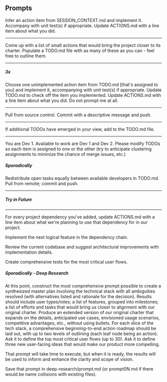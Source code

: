 ## Prompts

Infer an action item from SESSION_CONTEXT.md and implement it. Accompany with unit test(s) if appropriate. Update ACTIONS.md with a line item about what you did.

---

Come up with a list of small actions that would bring the project closer to its charter. Populate a TODO.md file with as many of these as you can - feel free to outline them.

---

##### **3x**

Choose one unimplemented action item from TODO.md [that's assigned to you] and implement it, accompanying with unit test(s) if appropriate. Update TODO.md to check off the item you implemented. Update ACTIONS.md with a line item about what you did. Do not prompt me at all.

---

Pull from source control. Commit with a descriptive message and push.

---

If additional TODOs have emerged in your view, add to the TODO.md file.

---

You are Dev 1. Available to work are Dev 1 and Dev 2. Please modify TODOs so each item is assigned to one or the other (try to anticipate clustering assignments to minimize the chance of merge issues, etc.)

##### Sporadically

Redistribute open tasks equally between available developers in TODO.md. Pull from remote; commit and push.

---

##### Try in Future

---

For every project dependency you've added, update ACTIONS.md with a line item about what we're planning to use that dependency for in our project.

Implement the next logical feature in the dependency chain.

Review the current codebase and suggest architectural improvements with implementation details.

Create comprehensive tests for the most critical user flows.

##### Sporadically - Deep Research

At this point, construct the most comprehensive prompt possible to create a synthesized master plan involving the technical stack with all ambiguities resolved (with alternatives listed and rationale for the decision). Results should include user types/roles; a list of features, grouped into milestones; a list of efforts and tasks that would bring us closer to alignment with our original charter. Produce an extended version of our original charter that expands on the details, anticipated use cases, envisioned usage scenarios, competitive advantages, etc., without using bullets. For each slice of the tech stack, a comprehensive beginning-to-end action roadmap should be laid out, with up to two levels of outlining (each leaf node being an action).  Ask it to define the top most critical user flows (up to 30). Ask it to define three new user-facing ideas that would make our product more compelling.

That prompt will take time to execute, but when it is ready, the results will be used to inform and enhance the clarity and scope of vision.

Save that prompt in deep-research/prompt.md (or prompt0N.md if there would be name collisions with existing files).